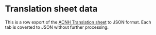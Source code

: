 # Translation sheet data
This is a row export of the [ACNH Translation sheet](https://tinyurl.com/acnh-translations) to JSON format. Each tab is coverted to JSON without further processing.
